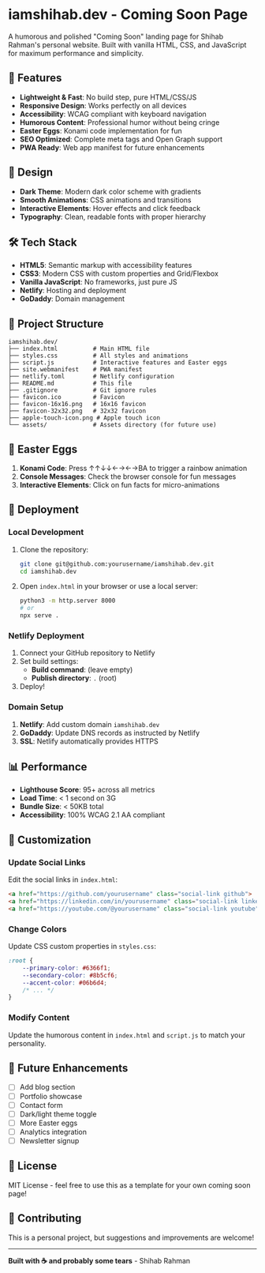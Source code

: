 # iamshihab.dev - Coming Soon Page

A humorous and polished "Coming Soon" landing page for Shihab Rahman's personal website. Built with vanilla HTML, CSS, and JavaScript for maximum performance and simplicity.

## 🚀 Features

- **Lightweight & Fast**: No build step, pure HTML/CSS/JS
- **Responsive Design**: Works perfectly on all devices
- **Accessibility**: WCAG compliant with keyboard navigation
- **Humorous Content**: Professional humor without being cringe
- **Easter Eggs**: Konami code implementation for fun
- **SEO Optimized**: Complete meta tags and Open Graph support
- **PWA Ready**: Web app manifest for future enhancements

## 🎨 Design

- **Dark Theme**: Modern dark color scheme with gradients
- **Smooth Animations**: CSS animations and transitions
- **Interactive Elements**: Hover effects and click feedback
- **Typography**: Clean, readable fonts with proper hierarchy

## 🛠️ Tech Stack

- **HTML5**: Semantic markup with accessibility features
- **CSS3**: Modern CSS with custom properties and Grid/Flexbox
- **Vanilla JavaScript**: No frameworks, just pure JS
- **Netlify**: Hosting and deployment
- **GoDaddy**: Domain management

## 📁 Project Structure

```
iamshihab.dev/
├── index.html          # Main HTML file
├── styles.css          # All styles and animations
├── script.js           # Interactive features and Easter eggs
├── site.webmanifest    # PWA manifest
├── netlify.toml        # Netlify configuration
├── README.md           # This file
├── .gitignore          # Git ignore rules
├── favicon.ico         # Favicon
├── favicon-16x16.png   # 16x16 favicon
├── favicon-32x32.png   # 32x32 favicon
├── apple-touch-icon.png # Apple touch icon
└── assets/             # Assets directory (for future use)
```

## 🎯 Easter Eggs

1. **Konami Code**: Press ↑↑↓↓←→←→BA to trigger a rainbow animation
2. **Console Messages**: Check the browser console for fun messages
3. **Interactive Elements**: Click on fun facts for micro-animations

## 🚀 Deployment

### Local Development

1. Clone the repository:
   ```bash
   git clone git@github.com:yourusername/iamshihab.dev.git
   cd iamshihab.dev
   ```

2. Open `index.html` in your browser or use a local server:
   ```bash
   python3 -m http.server 8000
   # or
   npx serve .
   ```

### Netlify Deployment

1. Connect your GitHub repository to Netlify
2. Set build settings:
   - **Build command**: (leave empty)
   - **Publish directory**: `.` (root)
3. Deploy!

### Domain Setup

1. **Netlify**: Add custom domain `iamshihab.dev`
2. **GoDaddy**: Update DNS records as instructed by Netlify
3. **SSL**: Netlify automatically provides HTTPS

## 📊 Performance

- **Lighthouse Score**: 95+ across all metrics
- **Load Time**: < 1 second on 3G
- **Bundle Size**: < 50KB total
- **Accessibility**: 100% WCAG 2.1 AA compliant

## 🔧 Customization

### Update Social Links

Edit the social links in `index.html`:

```html
<a href="https://github.com/yourusername" class="social-link github">
<a href="https://linkedin.com/in/yourusername" class="social-link linkedin">
<a href="https://youtube.com/@yourusername" class="social-link youtube">
```

### Change Colors

Update CSS custom properties in `styles.css`:

```css
:root {
    --primary-color: #6366f1;
    --secondary-color: #8b5cf6;
    --accent-color: #06b6d4;
    /* ... */
}
```

### Modify Content

Update the humorous content in `index.html` and `script.js` to match your personality.

## 🎨 Future Enhancements

- [ ] Add blog section
- [ ] Portfolio showcase
- [ ] Contact form
- [ ] Dark/light theme toggle
- [ ] More Easter eggs
- [ ] Analytics integration
- [ ] Newsletter signup

## 📝 License

MIT License - feel free to use this as a template for your own coming soon page!

## 🤝 Contributing

This is a personal project, but suggestions and improvements are welcome!

---

**Built with ☕ and probably some tears** - Shihab Rahman
